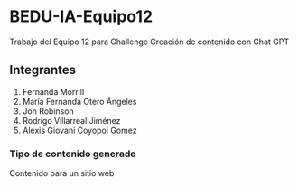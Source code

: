 # BEDU-IA-Equipo12
Trabajo del Equipo 12 para Challenge Creación de contenido con Chat GPT

## Integrantes
1. Fernanda Morrill
2. María Fernanda Otero Ángeles
3. Jon Robinson
4. Rodrigo Villarreal Jiménez
5. Alexis Giovani Coyopol Gomez

### Tipo de contenido generado
Contenido para un sitio web
